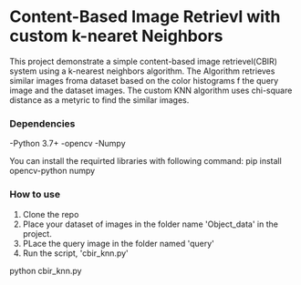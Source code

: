 # Content-Based Image Retrievl with custom k-nearet Neighbors
This project demonstrate a simple content-based image retrievel(CBIR) system using a k-nearest neighbors algorithm. The Algorithm retrieves similar images froma dataset based on the color histograms f the query image and the dataset images. The custom KNN algorithm uses chi-square distance as a metyric to find the similar images.

### Dependencies
-Python 3.7+
-opencv
-Numpy

You can install the requirted libraries with following command:
pip install opencv-python numpy

### How to use
1. Clone the repo
2. Place your dataset of images in the folder name 'Object_data' in the project.
3. PLace the query image in the folder named 'query'
4. Run the script, 'cbir_knn.py'

python cbir_knn.py
